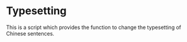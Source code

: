 # Typesetting
This is a script which provides the function to change the typesetting of Chinese sentences.
